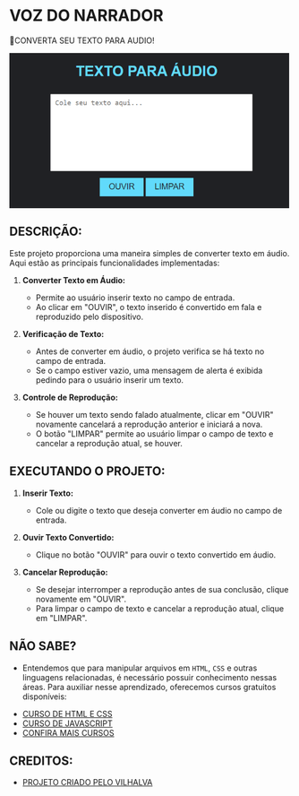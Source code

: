 # VOZ DO NARRADOR
🌚CONVERTA SEU TEXTO PARA AUDIO!

<img src="FOTO.png" align="center" width="500"> <br>

## DESCRIÇÃO:
Este projeto proporciona uma maneira simples de converter texto em áudio. Aqui estão as principais funcionalidades implementadas:

1. **Converter Texto em Áudio:**
   - Permite ao usuário inserir texto no campo de entrada.
   - Ao clicar em "OUVIR", o texto inserido é convertido em fala e reproduzido pelo dispositivo.

2. **Verificação de Texto:**
   - Antes de converter em áudio, o projeto verifica se há texto no campo de entrada.
   - Se o campo estiver vazio, uma mensagem de alerta é exibida pedindo para o usuário inserir um texto.

3. **Controle de Reprodução:**
   - Se houver um texto sendo falado atualmente, clicar em "OUVIR" novamente cancelará a reprodução anterior e iniciará a nova.
   - O botão "LIMPAR" permite ao usuário limpar o campo de texto e cancelar a reprodução atual, se houver.

## EXECUTANDO O PROJETO:
1. **Inserir Texto:**
   - Cole ou digite o texto que deseja converter em áudio no campo de entrada.

2. **Ouvir Texto Convertido:**
   - Clique no botão "OUVIR" para ouvir o texto convertido em áudio.

3. **Cancelar Reprodução:**
   - Se desejar interromper a reprodução antes de sua conclusão, clique novamente em "OUVIR".
   - Para limpar o campo de texto e cancelar a reprodução atual, clique em "LIMPAR".

## NÃO SABE?
- Entendemos que para manipular arquivos em `HTML`, `CSS` e outras linguagens relacionadas, é necessário possuir conhecimento nessas áreas. Para auxiliar nesse aprendizado, oferecemos cursos gratuitos disponíveis:
* [CURSO DE HTML E CSS](https://github.com/VILHALVA/CURSO-DE-HTML-E-CSS)
* [CURSO DE JAVASCRIPT](https://github.com/VILHALVA/CURSO-DE-JAVASCRIPT)
* [CONFIRA MAIS CURSOS](https://github.com/VILHALVA?tab=repositories&q=+topic:CURSO)

## CREDITOS:
- [PROJETO CRIADO PELO VILHALVA](https://github.com/VILHALVA)

